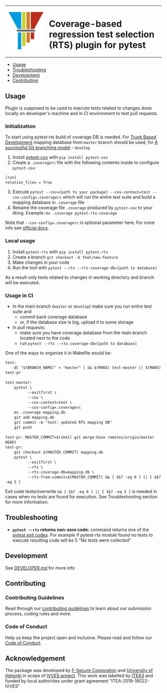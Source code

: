 <table border="0"><tr border="0">
  <td width="120px" border="0">
    <img src="https://github.com/F-Secure/pytest-rts/raw/master/docs/imgs/pytest-rts-logo.png"/>
  </td>
  <td border="0"><h1 border="0">Coverage-based regression test selection (RTS) plugin for pytest</h1></td>
</tr></table>

- [Usage](#usage)
- [Troubleshooting](#troubleshooting)
- [Development](#dev)
- [Contributing](#contrib)

## <a name="usage"></a> Usage

Plugin is supposed to be used to execute tests related to changes done locally on developer's machine and in CI environment to test pull requests.

### Initialization

To start using pytest-rts build of coverage DB is needed. For [Trunk Based Development](https://trunkbaseddevelopment.com/) mapping database from `master` branch should be used, for [A successful Git branching model](https://nvie.com/posts/a-successful-git-branching-model/) - `develop`

1. Install [pytest-cov](https://github.com/pytest-dev/pytest-cov) with `pip install pytest-cov`
2. Create a `.coveragerc` file with the following contents inside to configure `pytest-cov`:
```
[run] 
relative_files = True
```
3. Execute `pytest --cov=[path to your package] --cov-context=test --cov-config=.coveragerc` which will run the entire test suite and build a mapping database in `.coverage` file
4. Rename the coverage file `.coverage` produced by `pytest-cov` to your liking. Example: `mv .coverage pytest-rts-coverage`

Note that `--cov-config=.coveragerc` is optional parameter here. For more info see [official docs](https://pytest-cov.readthedocs.io/en/latest/config.html#caveats).

### Local usage

1. Install `pytest-rts` with `pip install pytest-rts`
2. Create a branch `git checkout -b feat/new-feature`
3. Make changes in your code
4. Run the tool with `pytest --rts --rts-coverage-db=[path to database]`

As a result only tests related to changes in working directory and branch will be executed.

### Usage in CI

* In the main branch (`master` or `develop`) make sure you run entire test suite and
  * commit back coverage database
  * or, if the database size is big, upload it to some storage
* In pull requests:
  * make sure you have coverage database from the main branch located next to the code
  * run `pytest --rts --rts-coverage-db=[path to database]`
  
One of the ways to organize it in Makefile would be:

```make
test:
	@[ "$(BRANCH_NAME)" = "master" ] && $(MAKE) test-master || $(MAKE) test-pr

test-master:
	pytest \
          --exitfirst \
          --cov \
          --cov-context=test \
          --cov-config=.coveragerc
	mv .coverage mapping.db
	git add mapping.db
	git commit -m "test: updated RTS mapping DB"
	git push

test-pr: MASTER_COMMIT=$(shell git merge-base remotes/origin/master HEAD)
test-pr:
	git checkout $(MASTER_COMMIT) mapping.db
	pytest \
          --exitfirst \
          --rts \
          --rts-coverage-db=mapping.db \
          --rts-from-commit=$(MASTER_COMMIT) && [ $$? -eq 0 ] || [ $$? -eq 5 ]
```

Exit code tests/overwrite `&& [ $$? -eq 0 ] || [ $$? -eq 5 ]` is needed in cases when no tests are found for execution.
See Troubleshooting section for more information.

## <a name="troubleshooting"></a> Troubleshooting

* **`pytest --rts` returns non-zero code:** command returns one of the
  [pytest exit codes](https://docs.pytest.org/en/stable/usage.html#possible-exit-codes). For example if pytest-rts
  module found no tests to execute resulting code will be 5 "No tests were collected"

## <a name="dev"></a> Development

See [DEVELOPER.md][developer] for more info

## <a name="contrib"></a> Contributing

### Contributing Guidelines

Read through our [contributing guidelines][contributing] to learn about our submission process, coding rules and more.

### Code of Conduct

Help us keep the project open and inclusive. Please read and follow our [Code of Conduct][codeofconduct].

## Acknowledgement

The package was developed by [F-Secure Corporation][f-secure] and [University of Helsinki][hy] in scope of [IVVES project][ivves]. This work was labelled by [ITEA3][itea3] and funded by local authorities under grant agreement “ITEA-2019-18022-IVVES”

[developer]: https://github.com/F-Secure/pytest-rts/tree/master/docs/DEVELOPER.md
[contributing]: https://github.com/F-Secure/pytest-rts/tree/master/docs/CONTRIBUTING.md
[codeofconduct]: https://github.com/F-Secure/pytest-rts/tree/master/docs/CODE_OF_CONDUCT.md
[ivves]: http://ivves.eu/
[itea3]: https://itea3.org/
[f-secure]: https://www.f-secure.com/en
[hy]: https://www.helsinki.fi/en/computer-science
